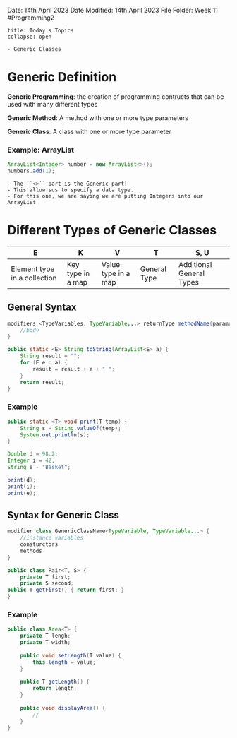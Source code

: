 Date: 14th April 2023
Date Modified: 14th April 2023
File Folder: Week 11
#Programming2 

```ad-abstract
title: Today's Topics
collapse: open

- Generic Classes

```

# Generic Definition

**Generic Programming**:  the creation of programming contructs that can be used with many different types

**Generic Method**: A method with one or more type parameters

**Generic Class**: A class with one or more type parameter

### Example: ArrayList

```java
ArrayList<Integer> number = new ArrayList<>();
numbers.add(1);
```

```ad-note
- The ``<>`` part is the Generic part! 
- This allow sus to specify a data type. 
- For this one, we are saying we are putting Integers into our ArrayList
```

# Different Types of Generic Classes

| E                            | K                 | V                   | T            | S, U |
| ---------------------------- | ----------------- | ------------------- | ------------ | ---- |
| Element type in a collection | Key type in a map | Value type in a map | General Type | Additional General Types     |

## General Syntax

```java
modifiers <TypeVariables, TypeVariable...> returnType methodName(parameters) {
	//body
}

public static <E> String toString(ArrayList<E> a) {
	String result = "";
	for (E e : a) {
		result = result + e + " ";
	}
	return result;
}
```

### Example

```java
public static <T> void print(T temp) {
	String s = String.valueOf(temp);
	System.out.println(s);
}

Double d = 98.2;
Integer i = 42;
String e - "Basket";

print(d);
print(i);
print(e);
```

## Syntax for Generic Class

```java
modifier class GenericClassName<TypeVariable, TypeVariable...> {
	//instance variables
	consturctors
	methods
}

public class Pair<T, S> {
	private T first;
	private S second;
public T getFirst() { return first; }
}
```

### Example

```java
public class Area<T> {
	private T lengh;
	private T width;
	
	public void setLength(T value) {
		this.length = value;
	}
	
	public T getLength() {
		return length;
	}
	
	public void displayArea() {
		//
	}
}
```

